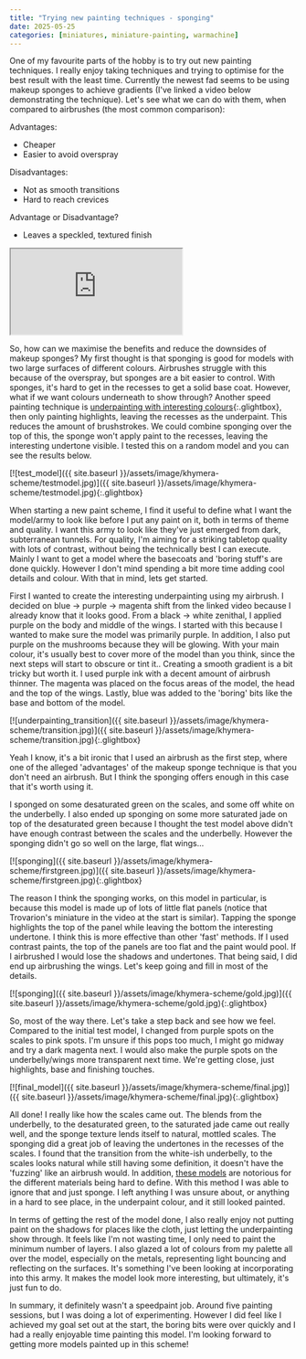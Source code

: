 ```yaml
---
title: "Trying new painting techniques - sponging"
date: 2025-05-25
categories: [miniatures, miniature-painting, warmachine]
---
```

One of my favourite parts of the hobby is to try out new painting techniques. I really enjoy taking techniques and trying to optimise for the best result with the least time. Currently the newest fad seems to be using makeup sponges to achieve gradients (I've linked a video below demonstrating the technique). Let's see what we can do with them, when compared to airbrushes (the most common comparison):

Advantages: 
- Cheaper
- Easier to avoid overspray
 
Disadvantages:
- Not as smooth transitions
- Hard to reach crevices 
  
Advantage or Disadvantage?
- Leaves a speckled, textured finish

<div class="plyr__video-embed" id="player">
  <iframe
    src="https://www.youtube.com/embed/R6ogE6Ae4fg?iv_load_policy=3&amp;modestbranding=1&amp;playsinline=1&amp;showinfo=0&amp;rel=0&amp;enablejsapi=1;loading=lazy"
    allowfullscreen
    allowtransparency
    allow="autoplay"
  ></iframe>
</div>

So, how can we maximise the benefits and reduce the downsides of makeup sponges? My first thought is that sponging is good for models with two large surfaces of different colours. Airbrushes struggle with this because of the overspray, but sponges are a bit easier to control. With sponges, it's hard to get in the recesses to get a solid base coat. However, what if we want colours underneath to show through? Another speed painting technique is [underpainting with interesting colours](https://www.youtube.com/watch?v=xN4dmct5Vuk){:.glightbox}, then only painting highlights, leaving the recesses as the underpaint. This reduces the amount of brushstrokes. We could combine sponging over the top of this, the sponge won't apply paint to the recesses, leaving the interesting undertone visible. I tested this on a random model and you can see the results below.

[![test_model]({{ site.baseurl }}/assets/image/khymera-scheme/testmodel.jpg)]({{ site.baseurl }}/assets/image/khymera-scheme/testmodel.jpg){:.glightbox}

When starting a new paint scheme, I find it useful to define what I want the model/army to look like before I put any paint on it, both in terms of theme and quality. I want this army to look like they've just emerged from dark, subterranean tunnels. For quality, I'm aiming for a striking tabletop quality with lots of contrast, without being the technically best I can execute. Mainly I want to get a model where the basecoats and 'boring stuff's are done quickly. However I don't mind spending a bit more time adding cool details and colour. With that in mind, lets get started.

First I wanted to create the interesting underpainting using my airbrush. I decided on blue -> purple -> magenta shift from the linked video because I already know that it looks good. From a black -> white zenithal, I applied purple on the body and middle of the wings. I started with this because I wanted to make sure the model was primarily purple. In addition, I also put purple on the mushrooms because they will be glowing. With your main colour, it's usually best to cover more of the model than you think, since the next steps will start to obscure or tint it.. Creating a smooth gradient is a bit tricky but worth it. I used purple ink with a decent amount of airbrush thinner. The magenta was placed on the focus areas of the model, the head and the top of the wings. Lastly, blue was added to the 'boring' bits like the base and bottom of the model.

[![underpainting_transition]({{ site.baseurl }}/assets/image/khymera-scheme/transition.jpg)]({{ site.baseurl }}/assets/image/khymera-scheme/transition.jpg){:.glightbox}

Yeah I know, it's a bit ironic that I used an airbrush as the first step, where one of the alleged 'advantages' of the makeup sponge technique is that you don't need an airbrush. But I think the sponging offers enough in this case that it's worth using it.

I sponged on some desaturated green on the scales, and some off white on the underbelly. I also ended up sponging on some more saturated jade on top of the desaturated green because I thought the test model above didn't have enough contrast between the scales and the underbelly. However the sponging didn't go so well on the large, flat wings...

[![sponging]({{ site.baseurl }}/assets/image/khymera-scheme/firstgreen.jpg)]({{ site.baseurl }}/assets/image/khymera-scheme/firstgreen.jpg){:.glightbox}

The reason I think the sponging works, on this model in particular, is because this model is made up of lots of little flat panels (notice that Trovarion's miniature in the video at the start is similar). Tapping the sponge highlights the top of the panel while leaving the bottom the interesting undertone. I think this is more effective than other 'fast' methods. If I used contrast paints, the top of the panels are too flat and the paint would pool. If I airbrushed I would lose the shadows and undertones. That being said, I did end up airbrushing the wings. Let's keep going and fill in most of the details.

[![sponging]({{ site.baseurl }}/assets/image/khymera-scheme/gold.jpg)]({{ site.baseurl }}/assets/image/khymera-scheme/gold.jpg){:.glightbox}

So, most of the way there. Let's take a step back and see how we feel. Compared to the initial test model, I changed from purple spots on the scales to pink spots. I'm unsure if this pops too much, I might go midway and try a dark magenta next. I would also make the purple spots on the underbelly/wings more transparent next time. We're getting close, just highlights, base and finishing touches.

[![final_model]({{ site.baseurl }}/assets/image/khymera-scheme/final.jpg)]({{ site.baseurl }}/assets/image/khymera-scheme/final.jpg){:.glightbox}

All done! I really like how the scales came out. The blends from the underbelly, to the desaturated green, to the saturated jade came out really well, and the sponge texture lends itself to natural, mottled scales. The sponging did a great job of leaving the undertones in the recesses of the scales. I found that the transition from the white-ish underbelly, to the scales looks natural while still having some definition, it doesn't have the 'fuzzing' like an airbrush would. In addition, [these models](https://steamforged.com/products/warmachine-shadows-and-scum) are notorious for the different materials being hard to define. With this method I was able to ignore that and just sponge. I left anything I was unsure about, or anything in a hard to see place, in the underpaint colour, and it still looked painted. 

In terms of getting the rest of the model done, I also really enjoy not putting paint on the shadows for places like the cloth, just letting the underpainting show through. It feels like I'm not wasting time, I only need to paint the minimum number of layers. I also glazed a lot of colours from my palette all over the model, especially on the metals, representing light bouncing and reflecting on the surfaces. It's something I've been looking at incorporating into this army. It makes the model look more interesting, but ultimately, it's just fun to do.

In summary, it definitely wasn't a speedpaint job. Around five painting sessions, but I was doing a lot of experimenting. However I did feel like I achieved my goal set out at the start, the boring bits were over quickly and I had a really enjoyable time painting this model. I'm looking forward to getting more models painted up in this scheme!
